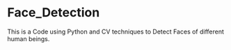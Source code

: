 # Face_Detection
This is a Code using Python and CV techniques to Detect Faces of different human beings.
